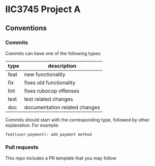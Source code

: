 # IIC3745 Project A

## Conventions

### Commits

Commits can have one of the following types:

| type | description |
|---|---|
| feat | new functionality |
| fix | fixes old functionality |
| lint | fixes rubocop offenses |
| test | test related changes |
| doc | documentation related changes |

Commits should start with the corresponding type, followed by other explanation. For example:

```
feat(user-payment): add payment method
```

### Pull requests

This repo includes a PR template that you may follow
